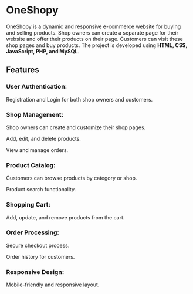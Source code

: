  <h1>OneShopy</h1>
    <p>OneShopy is a dynamic and responsive e-commerce website for buying and selling products. Shop owners can create a separate page for their website and offer their products on their page. Customers can visit these shop pages and buy products. The project is developed using <b>HTML, CSS, JavaScript, PHP, and MySQL</b>.</p> 
    <h2>Features</h2>
    <h3><b>User Authentication:</b></h3> Registration and Login for both shop owners and customers.
    <h3><b>Shop Management:</b></h3>
    <p>Shop owners can create and customize their shop pages.</p>
    <p>Add, edit, and delete products.</p>
    <p>View and manage orders.</p>
    <h3><b>Product Catalog:</b></h3>
    <p>Customers can browse products by category or shop.</p>
    <p>Product search functionality.</p>
    <h3><b>Shopping Cart:</b></h3>
    <p>Add, update, and remove products from the cart.</p>
    <h3><b>Order Processing:</b></h3>
    <p>Secure checkout process.</p>
    <p>Order history for customers.</p>
    <h3><b>Responsive Design:</b></h3>
    <p>Mobile-friendly and responsive layout.</p>
